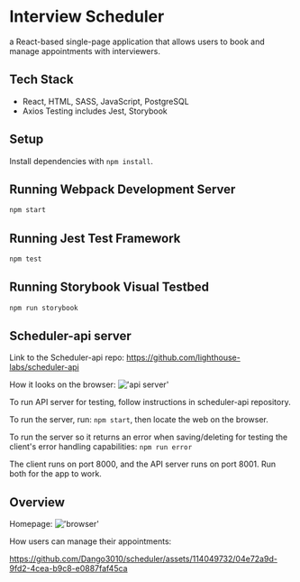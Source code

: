 # Interview Scheduler
a React-based single-page application that allows users to book and manage appointments with interviewers.

## Tech Stack 
- React, HTML, SASS, JavaScript, PostgreSQL
- Axios Testing includes Jest, Storybook

## Setup

Install dependencies with `npm install`.

## Running Webpack Development Server

```sh
npm start
```

## Running Jest Test Framework

```sh
npm test
```

## Running Storybook Visual Testbed

```sh
npm run storybook
```

## Scheduler-api server
Link to the Scheduler-api repo: https://github.com/lighthouse-labs/scheduler-api

How it looks on the browser:
!['api server'](https://user-images.githubusercontent.com/114049732/228948919-f908b869-9495-4f88-bab9-77b7ed25b056.png)

To run API server for testing, follow instructions in scheduler-api repository.

To run the server, run: `npm start`, then locate the web on the browser.

To run the server so it returns an error when saving/deleting for testing the client's error handling capabilities: `npm run error`

The client runs on port 8000, and the API server runs on port 8001. Run both for the app to work.

## Overview
Homepage:
!['browser'](https://user-images.githubusercontent.com/114049732/228948979-64355f17-8e89-46f2-bcf9-1f89a0987109.png)

How users can manage their appointments:

https://github.com/Dango3010/scheduler/assets/114049732/04e72a9d-9fd2-4cea-b9c8-e0887faf45ca

